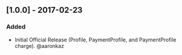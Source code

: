 ## [1.0.0] - 2017-02-23
### Added
- Initial Official Release (Profile, PaymentProfile, and PaymentProfile charge).  @aaronkaz 
